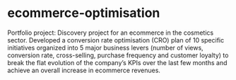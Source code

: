 # ecommerce-optimisation
Portfolio project: Discovery project for an ecommerce in the cosmetics sector. Developed a conversion rate optimisation (CRO) plan of 10 specific initiatives organized into 5 major business levers (number of views, conversion rate, cross-selling, purchase frequency and customer loyalty) to break the flat evolution of the company’s KPIs over the last few months and achieve an overall increase in ecommerce revenues.
